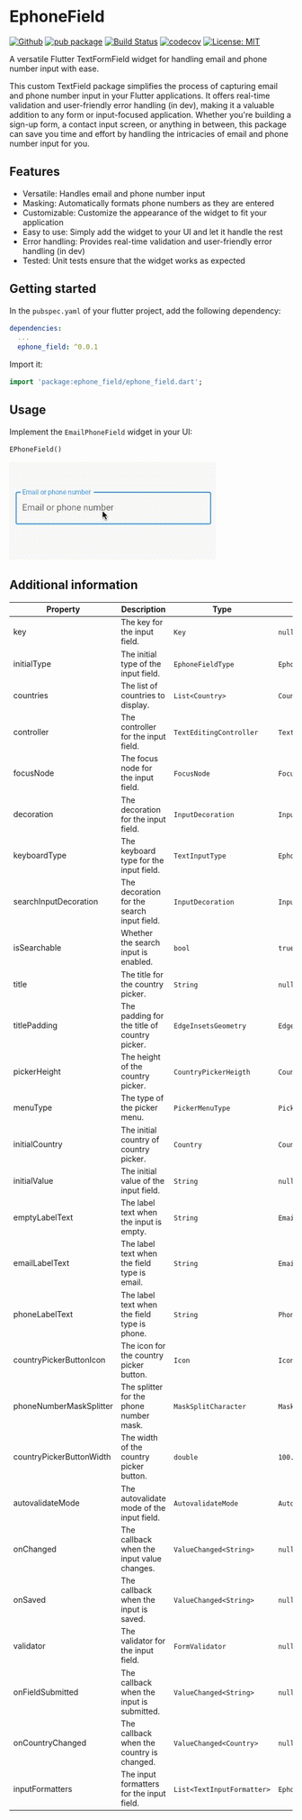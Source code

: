 # EphoneField
  
  [![Github](https://img.shields.io/badge/github-edufolly/ephone_field-purple.svg)](https://github.com)
  [![pub package](https://img.shields.io/pub/v/ephone_field.svg)](https://pub.dartlang.org/packages/ephone_field)
  [![Build Status](https://travis-ci.org/edufolly/ephone_field.svg?branch=master)](https://travis-ci.org/edufolly/ephone_field)
  [![codecov](https://codecov.io/gh/edufolly/ephone_field/branch/master/graph/badge.svg)](https://codecov.io/gh/edufolly/ephone_field)
  [![License: MIT](https://img.shields.io/badge/license-MIT-purple.svg)](https://opensource.org/licenses/MIT)

A versatile Flutter TextFormField widget for handling email and phone number input with ease.

This custom TextField package simplifies the process of capturing email and phone number input
in your Flutter applications. It offers real-time validation and user-friendly error handling (in dev),
making it a valuable addition to any form or input-focused application. Whether you're building
a sign-up form, a contact input screen, or anything in between, this package can save you time
and effort by handling the intricacies of email and phone number input for you.

## Features

- Versatile: Handles email and phone number input
- Masking: Automatically formats phone numbers as they are entered
- Customizable: Customize the appearance of the widget to fit your application
- Easy to use: Simply add the widget to your UI and let it handle the rest
- Error handling: Provides real-time validation and user-friendly error handling (in dev)
- Tested: Unit tests ensure that the widget works as expected

## Getting started

In the `pubspec.yaml` of your flutter project, add the following dependency:

```yaml
dependencies:
  ...
  ephone_field: ^0.0.1
```

Import it:

```dart
import 'package:ephone_field/ephone_field.dart';
```
## Usage

Implement the `EmailPhoneField` widget in your UI:

```dart
EPhoneField()
```

![EphoneField](./ephone-field-show.gif)

## Additional information

| Property                 | Description                                  | Type                       | Default                                 |
| ------------------------ | -------------------------------------------- | -------------------------- | --------------------------------------- |
| key                      | The key for the input field.                 | `Key`                      | `null`                                  |
| initialType              | The initial type of the input field.         | `EphoneFieldType`          | `EphoneFieldType.initial`               |
| countries                | The list of countries to display.            | `List<Country>`            | `Country.all`                           |
| controller               | The controller for the input field.          | `TextEditingController`    | `TextEditingController()`               |
| focusNode                | The focus node for the input field.          | `FocusNode`                | `FocusNode()`                           |
| decoration               | The decoration for the input field.          | `InputDecoration`          | `InputDecoration()`                     |
| keyboardType             | The keyboard type for the input field.       | `TextInputType`            | `EphoneFieldType.keyboardType`          |
| searchInputDecoration    | The decoration for the search input field.   | `InputDecoration`          | `InputDecoration()`                     |
| isSearchable             | Whether the search input is enabled.         | `bool`                     | `true`                                  |
| title                    | The title for the country picker.            | `String`                   | `null`                                  |
| titlePadding             | The padding for the title of country picker. | `EdgeInsetsGeometry`       | `EdgeInsets.all(8.0)`                   |
| pickerHeight             | The height of the country picker.            | `CountryPickerHeigth`      | `CountryPickerHeigth.h50`               |
| menuType                 | The type of the picker menu.                 | `PickerMenuType`           | `PickerMenuType.bottomSheet`            |
| initialCountry           | The initial country of country picker.       | `Country`                  | `Country.unitedStates`                  |
| initialValue             | The initial value of the input field.        | `String`                   | `null`                                  |
| emptyLabelText           | The label text when the input is empty.      | `String`                   | `Email or phone number`                 |
| emailLabelText           | The label text when the field type is email. | `String`                   | `Email`                                 |
| phoneLabelText           | The label text when the field type is phone. | `String`                   | `Phone`                                 |
| countryPickerButtonIcon  | The icon for the country picker button.      | `Icon`                     | `Icon(Icons.arrow_drop_down)`           |
| phoneNumberMaskSplitter  | The splitter for the phone number mask.      | `MaskSplitCharacter`       | `MaskSplitCharacter.space`              |
| countryPickerButtonWidth | The width of the country picker button.      | `double`                   | `100.0`                                 |
| autovalidateMode         | The autovalidate mode of the input field.    | `AutovalidateMode`         | `AutovalidateMode.onUserInteraction`    |
| onChanged                | The callback when the input value changes.   | `ValueChanged<String>`     | `null`                                  |
| onSaved                  | The callback when the input is saved.        | `ValueChanged<String>`     | `null`                                  |
| validator                | The validator for the input field.           | `FormValidator`            | `null`                                  |
| onFieldSubmitted         | The callback when the input is submitted.    | `ValueChanged<String>`     | `null`                                  |
| onCountryChanged         | The callback when the country is changed.    | `ValueChanged<Country>`    | `null`                                  |
| inputFormatters          | The input formatters for the input field.    | `List<TextInputFormatter>` | `EphoneFieldType.inputFormatters()` |